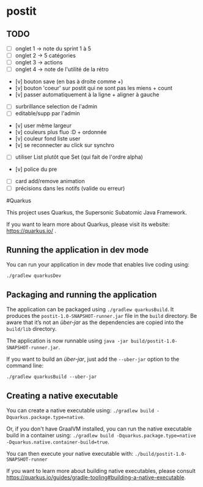 # postit


## TODO
* [ ] onglet 1 -> note du sprint 1 à 5
* [ ] onglet 2 -> 5 catégories
* [ ] onglet 3 -> actions
* [ ] onglet 4 -> note de l'utilité de la rétro
* [v] bouton save (en bas à droite comme +)
* [v] bouton 'coeur' sur postit qui ne sont pas les miens + count
* [v] passer automatiquement à la ligne + aligner à gauche
* [ ] surbrillance selection de l'admin
* [ ] editable/supp par l'admin
* [v] user même largeur
* [v] couleurs plus fluo :D + ordonnée
* [v] couleur fond liste user
* [v] se reconnecter au click sur synchro
* [ ] utiliser List plutôt que Set (qui fait de l'ordre alpha)
* [v] police du pre
* [ ] card add/remove animation
* [ ] précisions dans les notifs (valide ou erreur)

#Quarkus

This project uses Quarkus, the Supersonic Subatomic Java Framework.

If you want to learn more about Quarkus, please visit its website: https://quarkus.io/ .

## Running the application in dev mode

You can run your application in dev mode that enables live coding using:
```
./gradlew quarkusDev
```

## Packaging and running the application

The application can be packaged using `./gradlew quarkusBuild`.
It produces the `postit-1.0-SNAPSHOT-runner.jar` file in the `build` directory.
Be aware that it’s not an _über-jar_ as the dependencies are copied into the `build/lib` directory.

The application is now runnable using `java -jar build/postit-1.0-SNAPSHOT-runner.jar`.

If you want to build an _über-jar_, just add the `--uber-jar` option to the command line:
```
./gradlew quarkusBuild --uber-jar
```

## Creating a native executable

You can create a native executable using: `./gradlew build -Dquarkus.package.type=native`.

Or, if you don't have GraalVM installed, you can run the native executable build in a container using: `./gradlew build -Dquarkus.package.type=native -Dquarkus.native.container-build=true`.

You can then execute your native executable with: `./build/postit-1.0-SNAPSHOT-runner`

If you want to learn more about building native executables, please consult https://quarkus.io/guides/gradle-tooling#building-a-native-executable.